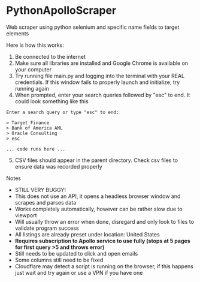 # PythonApolloScraper
Web scraper using python selenium and specific name fields to target elements

Here is how this works:
1. Be connected to the internet
2. Make sure all libraries are installed and Google Chrome is available on your computer
2. Try running file main.py and logging into the terminal with your REAL credentials. If this window fails to properly launch and initialize, try running again
3. When prompted, enter your search queries followed by "esc" to end. It could look something like this

```
Enter a search query or type "esc" to end:

> Target Finance
> Bank of America AML
> Oracle Consulting
> esc

... code runs here ...

```
5. CSV files should appear in the parent directory. Check csv files to ensure data was recorded properly

Notes
- STILL VERY BUGGY!
- This does not use an API, it opens a headless browser window and scrapes and parses data
- Works completely automatically, however can be rather slow due to viewport
- Will usually throw an error when done, disregard and only look to files to validate program success
- All listings are already preset under location: United States
- **Requires subscription to Apollo service to use fully (stops at 5 pages for first query >5 and throws error)**
- Still needs to be updated to click and open emails
- Some columns still need to be fixed
- Cloudflare may detect a script is running on the browser, if this happens just wait and try again or use a VPN if you have one